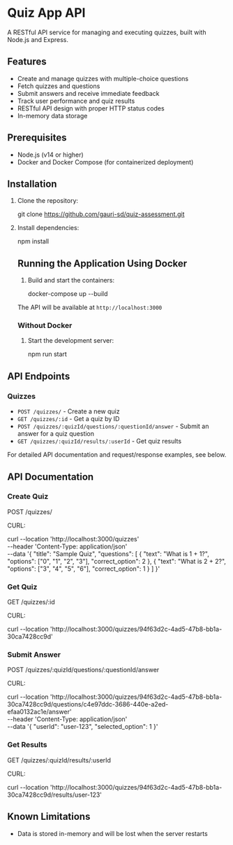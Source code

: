 # Quiz App API

A RESTful API service for managing and executing quizzes, built with Node.js and Express.

## Features

- Create and manage quizzes with multiple-choice questions
- Fetch quizzes and questions
- Submit answers and receive immediate feedback
- Track user performance and quiz results
- RESTful API design with proper HTTP status codes
- In-memory data storage

## Prerequisites

- Node.js (v14 or higher)
- Docker and Docker Compose (for containerized deployment)

## Installation

1. Clone the repository:
 
    git clone https://github.com/gauri-sd/quiz-assessment.git

2. Install dependencies:

    npm install

    ## Running the Application Using Docker

    1. Build and start the containers:

        docker-compose up --build

    The API will be available at `http://localhost:3000`

    ### Without Docker

    1. Start the development server:

        npm run start        

## API Endpoints

### Quizzes

- `POST /quizzes/` - Create a new quiz
- `GET /quizzes/:id` - Get a quiz by ID
- `POST /quizzes/:quizId/questions/:questionId/answer` - Submit an answer for a quiz question
- `GET /quizzes/:quizId/results/:userId` - Get quiz results

For detailed API documentation and request/response examples, see below.

## API Documentation

### Create Quiz

POST /quizzes/

CURL: 

curl --location 'http://localhost:3000/quizzes' \
--header 'Content-Type: application/json' \
--data '{
  "title": "Sample Quiz",
  "questions": [
    {
      "text": "What is 1 + 1?",
      "options": ["0", "1", "2", "3"],
      "correct_option": 2
    },
    {
      "text": "What is 2 + 2?",
      "options": ["3", "4", "5", "6"],
      "correct_option": 1
    }
  ]
}'

### Get Quiz

GET /quizzes/:id

CURL:

curl --location 'http://localhost:3000/quizzes/94f63d2c-4ad5-47b8-bb1a-30ca7428cc9d'

### Submit Answer

POST /quizzes/:quizId/questions/:questionId/answer

CURL:

curl --location 'http://localhost:3000/quizzes/94f63d2c-4ad5-47b8-bb1a-30ca7428cc9d/questions/c4e97ddc-3686-440e-a2ed-efaa0132ac1e/answer' \
--header 'Content-Type: application/json' \
--data '{
  "userId": "user-123",
  "selected_option": 1
}'

### Get Results

GET /quizzes/:quizId/results/:userId

CURL:

curl --location 'http://localhost:3000/quizzes/94f63d2c-4ad5-47b8-bb1a-30ca7428cc9d/results/user-123'

## Known Limitations

- Data is stored in-memory and will be lost when the server restarts